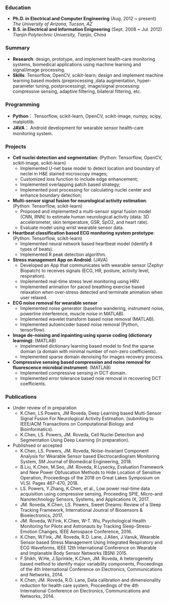 ### Education
- **Ph.D. in Electrical and Computer Engineering** (Aug. 2012 ~ present) </br>
*The University of Arizona, Tucson, AZ*
- **B.S. in Electrical and Information Enigneering** (Sept. 2008 ~ Jul. 2012)</br>
*Tianjin Polytechnic University, Tianjin, China*

### Summary
- **Research**: design, prototype, and implement health-care monitoring systems, biomedical applications using machine learning and signal/image processing.
- **Skills**: Tensorflow, OpenCV, scikit-learn; design and implement machine learning based models (preprocessing ,data augmentation, hyper-parameter tuning, postprocessing); image/signal processing: compressive sensing, adaptive filtering, bilateral filtering, etc.

### Programming
- **Python**： Tensorflow, scikit-learn, OpenCV, scikit-image, numpy, scipy, matplotlib.
- **JAVA**： Android development for wearable sensor health-care monitoring system.

### Projects
- **Cell nuclei detection and segmentation**: (Python: Tensorflow, OpenCV, scikit-image, scikit-learn) </br>
  - Implemented U-net base model to detect location and boundary of neclei in H&E stained microscopy images;
  - Customized loss function to include edge enhancement;
  - Implemented overlapping patch based strategy;
  - Implemented post processing for calculating nuclei center and enhance boundary detection;
- **Multi-sensor signal fusion for neurological activity estimation**: (Python: Tensorflow, scikit-learn)</br>
  - Proposed and implemented a multi-sensor signal fusion model (CNN, RNN) to estimate human neurological activity (data: 3D accelerometer, skin temperature, GSR, SpO2, and heart rate).
  - Evaluate model using wrist wearable sensor data.
- **Heartbeat classification based ECG monitoring system prototype**: (Python: Tensorflow, scikit-learn) </br>
  - Implemented neural network based heartbeat model (identify 8 types of beats).
  - Implemented R peak detection algorithm.
- **Stress management App on Android**: (JAVA) </br>
  - Developed an App that communicates with wearable sensor (Zephyr Biopatch) to receives signals (ECG, HR, posture, activity level, respiration).
  - Implemented real-time stress level monitoring using HRV.
  - Implemented animation for paced breathing exercise based relaxation when over-stress detected and terminate animation when user relaxed.
- **ECG noise removal for wearable sensor**
  - Implemented noise generator (baseline wandering, instrument noise, powerline interference, muscle noise in MATLAB).
  - Implemented wavelet transform based noise removal (MATLAB).
  - Implemented autoencoder based noise removal (Python, tensorflow).
- **Image de-noising and inpainting using sparse coding (dictionary learning)**: (MATLAB) </br>
  - Impelmented dictionary learning based model to find the sparse domian (a domain with minimal number of non-zero coefficients).
  - Implemented sparse domain denoising for images recovery process.
- **Compressive sensing based compression and noise removal for fluorescence microbial instrument**: (MATLAB) </br>
  - Implemented compressive sensing in DCT domain.
  - Implemented error tolerance based noie removal in recovering DCT coefficients.
### Publications
- Under review of in preparation 
  - K.Chen, LS Powers, JM Roveda, Deep Learning based Multi-Sensor Signal Fusion For Neurological Activity Estimation. (submiting to IEEE/ACM Transactions on Computational Biology and Bioinformatics). </br>
  - K.Chen, LS. Powers, JM. Roveda, Cell Nuclei Detection and Segmentation Using Deep Learning (in preparation).
- Publishsed or accepted
  - K.Chen, LS. Powers, JM. Roveda, Noise-Invariant Component Analysis for Wearable Sensor based Electrocardiogram Monitoring System, SM Journal of Biomedical Engineering, 2018.
  - B.Liu, K.Chen, M.Seo, JM. Roveda, R.Lysecky, Evaluation Framework and New Power Obfuscation Methods to Hide Location of Sensitive Operation, Proceedings of the 2018 on Great Lakes Symposium on VLSI. Pages 467-470, 2018.
  - LS. Powers, Y.Zhang, K.Chen, et al., Low power real-time data acquisition using compressive sensing, Proceeding SPIE, Micro-and Nanotechnology Sensors, Systems, and Applications IX, 2017.
  - JM. Roveda, K.Chen, LS. Powers, Sweet Dreams: Review of a Sleep Tracking Framework, International Jounral of Biosensors & Bioelectronics, 2017.
  - JM. Roveda, W.Fink, K.Chen, W-T. Wu, Psychological Health Monitoring for Pilots and Astronauts by Tracking Sleep-Stress-Emotion Changes, IEEE Aerospace Conference, 2016.
  - K.Chen, W.Fink, JM. Roveda, R.D. Lane, J.Allen, J.Vanuk, Wearable Sensor based Stress Management Using Integrated Respiratory and ECG Waveforms, IEEE 12th International Conference on Wearable and Implanable Body Sensor Networks (BSN) 2015.
  - F.Shikh, W.He, J.Sprinkle, K.Chen, JM. Roveda, A heterogeneity based method to identify major variability components, Proceedings of the 4th International Conference on Electronics, Communications and Networks, 2014.
  - K.Chen, JM. Roveda, R.D. Lane, Data calibration and dimensionality reduction for health care system, Proceedings of the 4th International Conference on Electronics, Communications and Networks, 2014.
